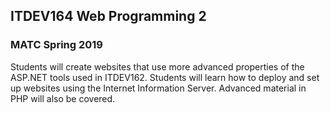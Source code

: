 ITDEV164 Web Programming 2
------
### MATC Spring 2019

Students will create websites that use more advanced properties of the ASP.NET tools used in ITDEV162.  Students will learn how to deploy and set up websites using the Internet Information Server.  Advanced material in PHP will also be covered.

